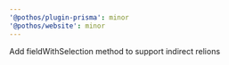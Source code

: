 ```yaml
---
'@pothos/plugin-prisma': minor
'@pothos/website': minor
---
```


Add fieldWithSelection method to support indirect relions
